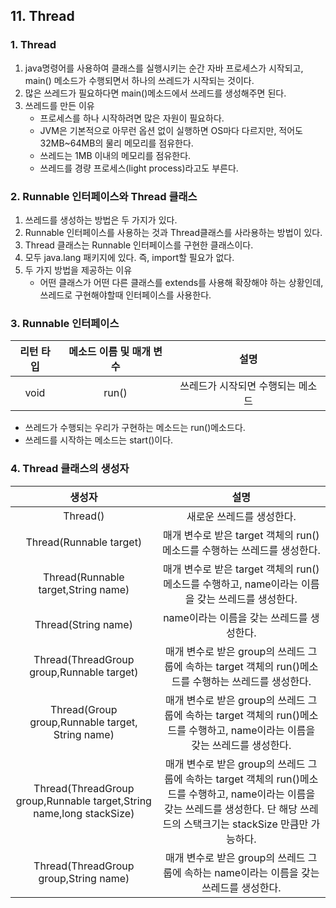 ## 11. Thread
### 1. Thread
1. java명령어를 사용하여 클래스를 실행시키는 순간 자바 프로세스가 시작되고, main() 메소드가 수행되면서 하나의 쓰레드가 시작되는 것이다.
2. 많은 쓰레드가 필요하다면 main()메소드에서 쓰레드를 생성해주면 된다.
3. 쓰레드를 만든 이유
    - 프로세스를 하나 시작하려면 많은 자원이 필요하다.
    - JVM은 기본적으로 아무런 옵션 없이 실행하면 OS마다 다르지만, 적어도 32MB~64MB의 물리 메모리를 점유한다.
    - 쓰레드는 1MB 이내의 메모리를 점유한다.
    - 쓰레드를 경량 프로세스(light process)라고도 부른다.

### 2. Runnable 인터페이스와 Thread 클래스
1. 쓰레드를 생성하는 방법은 두 가지가 있다. 
2. Runnable 인터페이스를 사용하는 것과 Thread클래스를 사라용하는 방법이 있다.
3. Thread 클래스는 Runnable 인터페이스를 구현한 클래스이다.
4. 모두 java.lang 패키지에 있다. 즉, import할 필요가 없다.
5. 두 가지 방법을 제공하는 이유
    - 어떤 클래스가 어떤 다른 클래스를 extends를 사용해 확장해야 하는 상황인데, 쓰레드로 구현해야할때 인터페이스를 사용한다.

### 3. Runnable 인터페이스

|리턴 타입|메소드 이름 및 매개 변수|설명|
|:-----:|:----------------:|:-:|
|void|run()|쓰레드가 시작되면 수행되는 메소드|

- 쓰레드가 수행되는 우리가 구현하는 메소드는 run()메소드다.
- 쓰레드를 시작하는 메소드는 start()이다.

### 4. Thread 클래스의 생성자

|생성자|설명|
|:--:|:-:|
|Thread()|새로운 쓰레드를 생성한다.|
|Thread(Runnable target)|매개 변수로 받은 target 객체의 run()메소드를 수행하는 쓰레드를 생성한다.|
|Thread(Runnable target,String name)|매개 변수로 받은 target 객체의 run()메소드를 수행하고, name이라는 이름을 갖는 쓰레드를 생성한다.|
|Thread(String name)|name이라는 이름을 갖는 쓰레드를 생성한다.|
|Thread(ThreadGroup group,Runnable target)|매개 변수로 받은 group의 쓰레드 그룹에 속하는 target 객체의 run()메소드를 수행하는 쓰레드를 생성한다.|
|Thread(Group group,Runnable target, String name)|매개 변수로 받은 group의 쓰레드 그룹에 속하는 target 객체의 run()메소드를 수행하고, name이라는 이름을 갖는 쓰레드를 생성한다.|
|Thread(ThreadGroup group,Runnable target,String name,long stackSize)|매개 변수로 받은 group의 쓰레드 그룹에 속하는 target 객체의 run()메소드를 수행하고, name이라는 이름을 갖는 쓰레드를 생성한다. 단 해당 쓰레드의 스택크기는 stackSize 만큼만 가능하다.|
|Thread(ThreadGroup group,String name)|매개 변수로 받은 group의 쓰레드 그룹에 속하는 name이라는 이름을 갖는 쓰레드를 생성한다.|